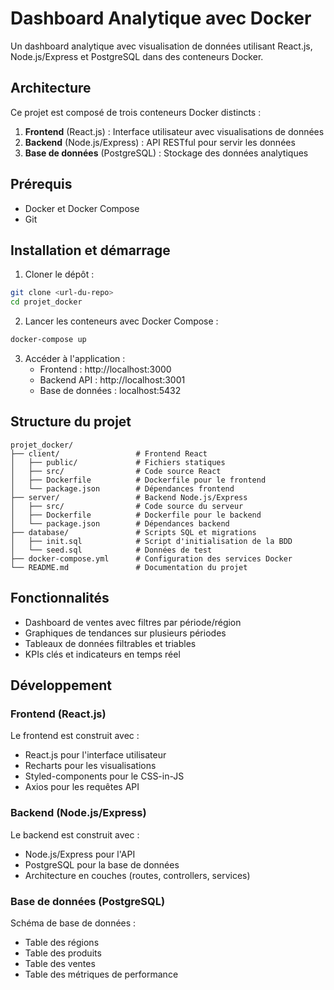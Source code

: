 # Dashboard Analytique avec Docker

Un dashboard analytique avec visualisation de données utilisant React.js, Node.js/Express et PostgreSQL dans des conteneurs Docker.

## Architecture

Ce projet est composé de trois conteneurs Docker distincts :

1. **Frontend** (React.js) : Interface utilisateur avec visualisations de données
2. **Backend** (Node.js/Express) : API RESTful pour servir les données
3. **Base de données** (PostgreSQL) : Stockage des données analytiques


## Prérequis

- Docker et Docker Compose
- Git

## Installation et démarrage

1. Cloner le dépôt :
```bash
git clone <url-du-repo>
cd projet_docker
```

2. Lancer les conteneurs avec Docker Compose :
```bash
docker-compose up
```

3. Accéder à l'application :
   - Frontend : http://localhost:3000
   - Backend API : http://localhost:3001
   - Base de données : localhost:5432

## Structure du projet

```
projet_docker/
├── client/                 # Frontend React
│   ├── public/             # Fichiers statiques
│   ├── src/                # Code source React
│   ├── Dockerfile          # Dockerfile pour le frontend
│   └── package.json        # Dépendances frontend
├── server/                 # Backend Node.js/Express
│   ├── src/                # Code source du serveur
│   ├── Dockerfile          # Dockerfile pour le backend
│   └── package.json        # Dépendances backend
├── database/               # Scripts SQL et migrations
│   ├── init.sql            # Script d'initialisation de la BDD
│   └── seed.sql            # Données de test
├── docker-compose.yml      # Configuration des services Docker
└── README.md               # Documentation du projet
```

## Fonctionnalités

- Dashboard de ventes avec filtres par période/région
- Graphiques de tendances sur plusieurs périodes
- Tableaux de données filtrables et triables
- KPIs clés et indicateurs en temps réel

## Développement

### Frontend (React.js)

Le frontend est construit avec :
- React.js pour l'interface utilisateur
- Recharts pour les visualisations
- Styled-components pour le CSS-in-JS
- Axios pour les requêtes API

### Backend (Node.js/Express)

Le backend est construit avec :
- Node.js/Express pour l'API
- PostgreSQL pour la base de données
- Architecture en couches (routes, controllers, services)

### Base de données (PostgreSQL)

Schéma de base de données :
- Table des régions
- Table des produits
- Table des ventes
- Table des métriques de performance